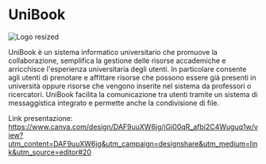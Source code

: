 # UniBook

![Logo resized](https://github.com/IngSW-unipv/Progetto-I24/assets/151130831/1a0dbaf0-3b37-4bd6-9152-9a959b5b58bf)

UniBook è un sistema informatico universitario che promuove la collaborazione, semplifica la gestione delle risorse accademiche e arricchisce l'esperienza universitaria degli utenti. In particolare consente agli utenti di prenotare e affittare risorse che possono essere già presenti in università oppure risorse che vengono inserite nel sistema da professori o ricercatori. UniBook facilita la comunicazione tra utenti tramite un sistema di messaggistica integrato e permette anche la condivisione di file.

Link presentazione: https://www.canva.com/design/DAF9uuXW6jg/jGj00qR_afbi2C4Wuguq1w/view?utm_content=DAF9uuXW6jg&utm_campaign=designshare&utm_medium=link&utm_source=editor#20
